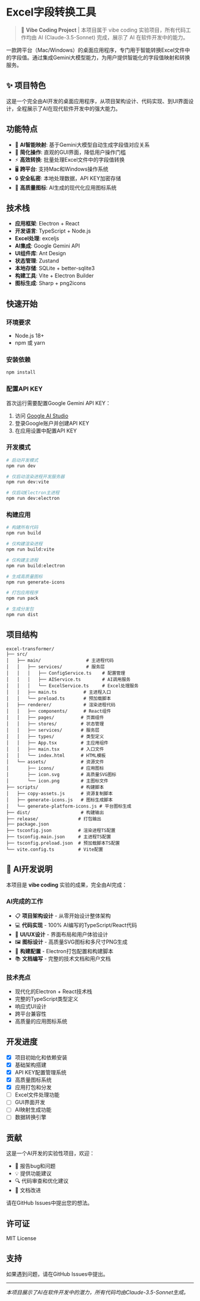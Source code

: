 # Excel字段转换工具

> 🤖 **Vibe Coding Project** | 本项目属于 vibe coding 实验项目，所有代码工作均由 AI (Claude-3.5-Sonnet) 完成，展示了 AI 在软件开发中的能力。

一款跨平台（Mac/Windows）的桌面应用程序，专门用于智能转换Excel文件中的字段值。通过集成Gemini大模型能力，为用户提供智能化的字段值映射和转换服务。

## ✨ 项目特色

这是一个完全由AI开发的桌面应用程序，从项目架构设计、代码实现、到UI界面设计，全程展示了AI在现代软件开发中的强大能力。

## 功能特点

- 🤖 **AI智能映射**: 基于Gemini大模型自动生成字段值对应关系
- 🎯 **简化操作**: 直观的GUI界面，降低用户操作门槛  
- ⚡ **高效转换**: 批量处理Excel文件中的字段值转换
- 🖥️ **跨平台**: 支持Mac和Windows操作系统
- 🔒 **安全私密**: 本地处理数据，API KEY加密存储
- 🎨 **高质量图标**: AI生成的现代化应用图标系统

## 技术栈

- **应用框架**: Electron + React
- **开发语言**: TypeScript + Node.js
- **Excel处理**: exceljs
- **AI集成**: Google Gemini API
- **UI组件库**: Ant Design
- **状态管理**: Zustand
- **本地存储**: SQLite + better-sqlite3
- **构建工具**: Vite + Electron Builder
- **图标生成**: Sharp + png2icons

## 快速开始

### 环境要求

- Node.js 18+ 
- npm 或 yarn

### 安装依赖

```bash
npm install
```

### 配置API KEY

首次运行需要配置Google Gemini API KEY：

1. 访问 [Google AI Studio](https://makersuite.google.com/app/apikey)
2. 登录Google账户并创建API KEY
3. 在应用设置中配置API KEY

### 开发模式

```bash
# 启动开发模式
npm run dev

# 仅启动渲染进程开发服务器
npm run dev:vite

# 仅启动Electron主进程
npm run dev:electron
```

### 构建应用

```bash
# 构建所有代码
npm run build

# 仅构建渲染进程
npm run build:vite  

# 仅构建主进程
npm run build:electron

# 生成高质量图标
npm run generate-icons

# 打包应用程序
npm run pack

# 生成分发包
npm run dist
```

## 项目结构

```
excel-transformer/
├── src/
│   ├── main/                 # 主进程代码
│   │   ├── services/         # 服务层
│   │   │   ├── ConfigService.ts    # 配置管理
│   │   │   ├── AIService.ts        # AI调用服务
│   │   │   └── ExcelService.ts     # Excel处理服务
│   │   ├── main.ts          # 主进程入口
│   │   └── preload.ts       # 预加载脚本
│   ├── renderer/            # 渲染进程代码
│   │   ├── components/      # React组件
│   │   ├── pages/          # 页面组件
│   │   ├── stores/         # 状态管理
│   │   ├── services/       # 服务层
│   │   ├── types/          # 类型定义
│   │   ├── App.tsx         # 主应用组件
│   │   ├── main.tsx        # 入口文件
│   │   └── index.html      # HTML模板
│   └── assets/             # 资源文件
│       ├── icons/          # 应用图标
│       ├── icon.svg        # 高质量SVG图标
│       └── icon.png        # 主图标文件
├── scripts/                # 构建脚本
│   ├── copy-assets.js      # 资源复制脚本
│   ├── generate-icons.js   # 图标生成脚本
│   └── generate-platform-icons.js # 平台图标生成
├── dist/                   # 构建输出
├── release/               # 打包输出
├── package.json
├── tsconfig.json          # 渲染进程TS配置
├── tsconfig.main.json     # 主进程TS配置
├── tsconfig.preload.json  # 预加载脚本TS配置
└── vite.config.ts         # Vite配置
```

## 🤖 AI开发说明

本项目是 **vibe coding** 实验的成果，完全由AI完成：

### AI完成的工作
- 📋 **项目架构设计** - 从零开始设计整体架构
- 💻 **代码实现** - 100% AI编写的TypeScript/React代码
- 🎨 **UI/UX设计** - 界面布局和用户体验设计
- 🖼️ **图标设计** - 高质量SVG图标和多尺寸PNG生成
- 🔧 **构建配置** - Electron打包配置和构建脚本
- 📚 **文档编写** - 完整的技术文档和用户文档

### 技术亮点
- 现代化的Electron + React技术栈
- 完整的TypeScript类型定义
- 响应式UI设计
- 跨平台兼容性
- 高质量的应用图标系统

## 开发进度

- [x] 项目初始化和依赖安装
- [x] 基础架构搭建
- [x] API KEY配置管理系统
- [x] 高质量图标系统
- [x] 应用打包和分发
- [ ] Excel文件处理功能
- [ ] GUI界面开发
- [ ] AI映射生成功能
- [ ] 数据转换引擎

## 贡献

这是一个AI开发的实验性项目，欢迎：
- 🐛 报告bug和问题
- 💡 提供功能建议
- 🔍 代码审查和优化建议
- 📖 文档改进

请在GitHub Issues中提出您的想法。

## 许可证

MIT License

## 支持

如果遇到问题，请在GitHub Issues中提出。

---

*本项目展示了AI在软件开发中的潜力，所有代码均由Claude-3.5-Sonnet生成。* 